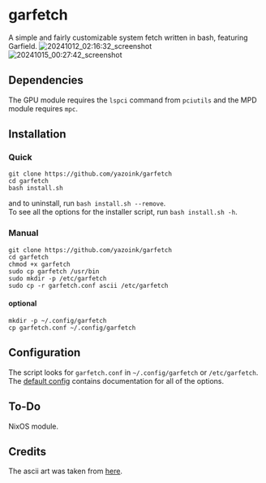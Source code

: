 # garfetch
A simple and fairly customizable system fetch written in bash, featuring Garfield.
![20241012_02:16:32_screenshot](https://github.com/user-attachments/assets/96df7f36-8bf5-46d3-b1c2-0dd28931e004)
![20241015_00:27:42_screenshot](https://github.com/user-attachments/assets/dd10f9ca-1f22-4327-abd5-7ed346af44ba)

## Dependencies
The GPU module requires the `lspci` command from `pciutils` and the MPD module requires `mpc`.

## Installation
### Quick
`git clone https://github.com/yazoink/garfetch`     
`cd garfetch`    
`bash install.sh`    

and to uninstall, run `bash install.sh --remove`.     
To see all the options for the installer script, run `bash install.sh -h`.

### Manual
`git clone https://github.com/yazoink/garfetch`     
`cd garfetch`     
`chmod +x garfetch`     
`sudo cp garfetch /usr/bin`     
`sudo mkdir -p /etc/garfetch`     
`sudo cp -r garfetch.conf ascii /etc/garfetch`     
#### optional    
`mkdir -p ~/.config/garfetch`     
`cp garfetch.conf ~/.config/garfetch`

## Configuration
The script looks for `garfetch.conf` in `~/.config/garfetch` or `/etc/garfetch`.
The [default config](https://github.com/yazoink/garfetch/blob/main/garfetch.conf) contains documentation for all of the options.

## To-Do
NixOS module.

## Credits
The ascii art was taken from [here](https://www.asciiart.eu/comics/garfield).
